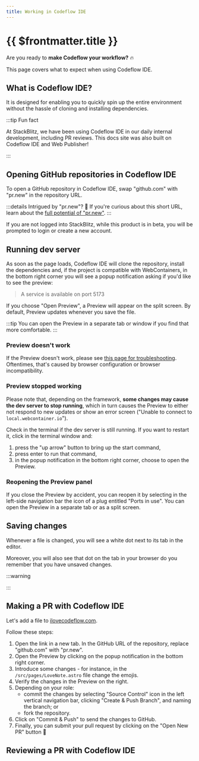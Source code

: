 ```yaml
---
title: Working in Codeflow IDE
---
```


# {{ $frontmatter.title }}

Are you ready to **make Codeflow your workflow?** 🔥 

This page covers what to expect when using Codeflow IDE.

## What is Codeflow IDE?

<!--@include: ./parts/codeflow-ide.md-->

It is designed for enabling you to quickly spin up the entire environment without the hassle of cloning and installing dependencies.

:::tip Fun fact

At StackBlitz, we have been using Codeflow IDE in our daily internal development, including PR reviews. This docs site was also built on Codeflow IDE and Web Publisher!

:::

## Opening GitHub repositories in Codeflow IDE

To open a GitHub repository in Codeflow IDE, swap "github.com" with "pr.new" in the repository URL. 

:::details Intrigued by "pr.new"?  👀
If you're curious about this short URL, learn about the [full potential of "pr.new"](./making-a-pr-with-pr-new).
:::

If you are not logged into StackBlitz, while this product is in beta, you will be prompted to login or create a new account.

<!-- TODO add screenshot of the logging popup -->

## Running dev server

As soon as the page loads, Codeflow IDE will clone the repository, install the dependencies and, if the project is compatible with WebContainers, in the bottom right corner you will see a popup notification asking if you'd like to see the preview:

> A service is available on port 5173

If you choose "Open Preview", a Preview will appear on the split screen. By default, Preview updates whenever you save the file.

:::tip 
You can open the Preview in a separate tab or window if you find that more comfortable.
::: 

### Preview doesn't work

If the Preview doesn't work, please see [this page for troubleshooting](/platform/webcontainers/browser-support). Oftentimes, that's caused by browser configuration or browser incompatibility.

### Preview stopped working 

Please note that, depending on the framework, **some changes may cause the dev server to stop running**, which in turn causes the Preview to either not respond to new updates or show an error screen ("Unable to connect to `local.webcontainer.io`"). 

Check in the terminal if the dev server is still running. If you want to restart it, click in the terminal window and:

1. press the "up arrow" button to bring up the start command,
2. press enter to run that command,
3. in the popup notification in the bottom right corner, choose to open the Preview.

### Reopening the Preview panel 

If you close the Preview by accident, you can reopen it by selecting in the left-side navigation bar the icon of a plug entitled "Ports in use". You can open the Preview in a separate tab or as a split screen.

## Saving changes

Whenever a file is changed, you will see a white dot next to its tab in the editor. 

<!-- TODO: add screenshot -->

Moreover, you will also see that dot on the tab in your browser do you remember that you have unsaved changes.

:::warning

<!--@include: ./parts/persistance.md-->

:::


## Making a PR with Codeflow IDE

Let's add a file to [ilovecodeflow.com](https://github.com/stackblitz/ilovecodeflow.com).

Follow these steps:

1. Open the link in a new tab. In the GitHub URL of the repository, replace "github.com" with "pr.new".
2. Open the Preview by clicking on the popup notification in the bottom right corner.
3. Introduce some changes - for instance, in the `/src/pages/LoveNote.astro` file change the emojis.
4. Verify the changes in the Preview on the right.
5. Depending on your role:
    - commit the changes by selecting "Source Control" icon in the left vertical navigation bar, clicking "Create & Push Branch", and naming the branch; or
    - fork the repository.
6. Click on "Commit & Push" to send the changes to GitHub.
6. Finally, you can submit your pull request by clicking on the "Open New PR" button 🥳

## Reviewing a PR with Codeflow IDE 